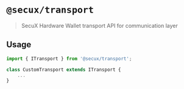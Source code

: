 # `@secux/transport`

> SecuX Hardware Wallet transport API for communication layer

## Usage

```ts
import { ITransport } from '@secux/transport';

class CustomTransport extends ITransport {
    ...
}
```
